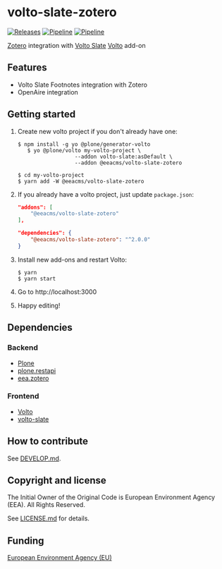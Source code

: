 # volto-slate-zotero
[![Releases](https://img.shields.io/github/v/release/eea/volto-slate-zotero)](https://github.com/eea/volto-slate-zotero/releases)
[![Pipeline](https://ci.eionet.europa.eu/buildStatus/icon?job=volto-addons%2Fvolto-slate-zotero%2Fmaster&subject=master)](https://ci.eionet.europa.eu/view/Github/job/volto-addons/job/volto-slate-zotero/job/master/display/redirect)
[![Pipeline](https://ci.eionet.europa.eu/buildStatus/icon?job=volto-addons%2Fvolto-slate-zotero%2Fdevelop&subject=develop)](https://ci.eionet.europa.eu/view/Github/job/volto-addons/job/volto-slate-zotero/job/develop/display/redirect)

[Zotero](https://www.zotero.org/) integration with [Volto Slate](https://github.com/eea/volto-slate/tree/develop) [Volto](https://github.com/plone/volto) add-on

## Features

- Volto Slate Footnotes integration with Zotero
- OpenAire integration

## Getting started

1. Create new volto project if you don't already have one:

   ```
   $ npm install -g yo @plone/generator-volto
      $ yo @plone/volto my-volto-project \
                     --addon volto-slate:asDefault \
                     --addon @eeacms/volto-slate-zotero

   $ cd my-volto-project
   $ yarn add -W @eeacms/volto-slate-zotero
   ```

1. If you already have a volto project, just update `package.json`:

   ```JSON
   "addons": [
       "@eeacms/volto-slate-zotero"
   ],

   "dependencies": {
       "@eeacms/volto-slate-zotero": "^2.0.0"
   }
   ```

1. Install new add-ons and restart Volto:

   ```
   $ yarn
   $ yarn start
   ```

1. Go to http://localhost:3000

1. Happy editing!


## Dependencies

### Backend

- [Plone](https://plone.org/download)
- [plone.restapi](https://pypi.org/project/plone.restapi/)
- [eea.zotero](https://pypi.org/project/eea.zotero)

### Frontend

- [Volto](https://github.com/plone/volto)
- [volto-slate](https://github.com/eea/volto-slate)

## How to contribute

See [DEVELOP.md](DEVELOP.md).

## Copyright and license

The Initial Owner of the Original Code is European Environment Agency (EEA).
All Rights Reserved.

See [LICENSE.md](LICENSE.md) for details.

## Funding

[European Environment Agency (EU)](http://eea.europa.eu)
